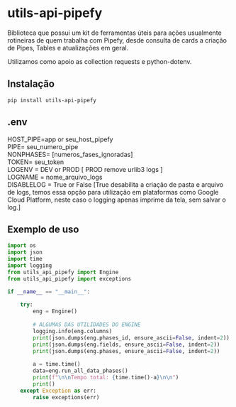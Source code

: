 # utils-api-pipefy

Biblioteca que possui um kit de ferramentas úteis para ações usualmente rotineiras de quem trabalha com Pipefy, desde consulta de cards a criação de Pipes, Tables e atualizações em geral.

Utilizamos como apoio as collection requests e python-dotenv.

## Instalação

```
pip install utils-api-pipefy
```

## .env
HOST_PIPE=app or seu_host_pipefy<br>
PIPE= seu_numero_pipe<br>
NONPHASES= [numeros_fases_ignoradas]<br>
TOKEN= seu_token<br>
LOGENV = DEV or PROD [ PROD remove urlib3 logs ]<br>
LOGNAME = nome_arquivo_logs<br>
DISABLELOG = True or False [True desabilita a criação de pasta e arquivo de logs, temos essa opção para utilização em plataformas como Google Cloud Platform, neste caso o logging apenas imprime da tela, sem salvar o log.]<br>

## Exemplo de uso

```py
import os
import json
import time
import logging
from utils_api_pipefy import Engine
from utils_api_pipefy import exceptions

if __name__ == "__main__":
    
    try:
        eng = Engine()
        
        # ALGUMAS DAS UTILIDADES DO ENGINE
        logging.info(eng.columns)
        print(json.dumps(eng.phases_id, ensure_ascii=False, indent=2))
        print(json.dumps(eng.fields, ensure_ascii=False, indent=2))
        print(json.dumps(eng.phases, ensure_ascii=False, indent=2))
                
        a = time.time()
        data=eng.run_all_data_phases()
        print(f"\n\nTempo total: {time.time()-a}\n\n")
        print()
    except Exception as err:
        raise exceptions(err)
```